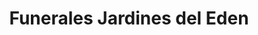 ---
title: "Funerales Jardines del Eden"
url: /santa-tecla/funerales-jardines-del-eden/
shop: Bestattungen
---